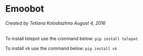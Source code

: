 # Emoobot
###### Created by Tetiana Kolodiazhna August 4, 2016

To install telepot use the command below:
	`pip install telepot`
	
To install vk use the command below:
	`pip install vk`



